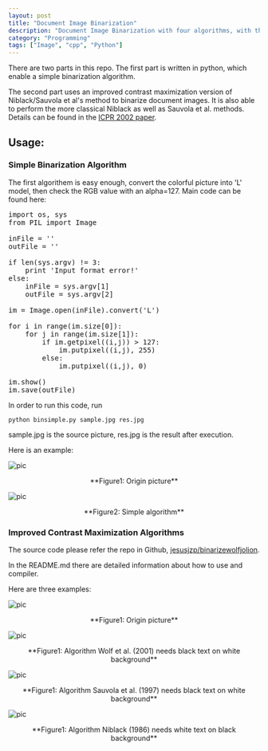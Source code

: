 ```yaml
---
layout: post
title: "Document Image Binarization"
description: "Document Image Binarization with four algorithms, with the help from Christian Wolf, who invents the improved contrast maximization algorithem to binarize document images."
category: "Programming"
tags: ["Image", "cpp", "Python"]
---
```


There are two parts in this repo. The first part is written in python, which enable a simple binarization algorithm.

The second part uses an improved contrast maximization version of Niblack/Sauvola et al's method to binarize document images. It is also able to perform the more classical Niblack as well as Sauvola et al. methods. Details can be found in the [ICPR 2002 paper](http://liris.cnrs.fr/christian.wolf/publications/index.html#icpr2002v).

## Usage:

### Simple Binarization Algorithm

The first algorithem is easy enough, convert the colorful picture into 'L' model, then check the RGB value with an alpha=127. Main code can be found here:

<pre class="prettyprint linenums">
import os, sys
from PIL import Image

inFile = ''
outFile = ''

if len(sys.argv) != 3:
	print 'Input format error!'
else:
	inFile = sys.argv[1]
	outFile = sys.argv[2]

im = Image.open(inFile).convert('L')

for i in range(im.size[0]):
	for j in range(im.size[1]):
		if im.getpixel((i,j)) &gt; 127:
			im.putpixel((i,j), 255)
		else:
			im.putpixel((i,j), 0)

im.show()
im.save(outFile)
</pre>

In order to run this code, run

	python binsimple.py sample.jpg res.jpg

sample.jpg is the source picture, res.jpg is the result after execution.

Here is an example:

![pic](http://media-cache-ec0.pinimg.com/736x/d1/c2/3b/d1c23b9f6216c3c65a03eb29ef899ccc.jpg)

<center>**Figure1: Origin picture**</center>

![pic](http://media-cache-ec0.pinimg.com/736x/fc/cd/a1/fccda1168a7b5649ca018d6353a8cb15.jpg)

<center>**Figure2: Simple algorithm**</center>

### Improved Contrast Maximization Algorithms

The source code please refer the repo in Github, [jesusjzp/binarizewolfjolion](https://github.com/jesusjzp/binarizewolfjolion).

In the README.md there are detailed information about how to use and compiler.

Here are three examples:

![pic](http://media-cache-ec0.pinimg.com/736x/d1/c2/3b/d1c23b9f6216c3c65a03eb29ef899ccc.jpg)

<center>**Figure1: Origin picture**</center>

![pic](http://media-cache-ak0.pinimg.com/736x/09/e1/d9/09e1d9ff41df9fcbeb614e22438b3145.jpg)

<center>**Figure1: Algorithm Wolf et al. (2001) needs black text on white background**</center>

![pic](http://media-cache-ec0.pinimg.com/736x/ef/d5/5e/efd55e19b3e6a2dcb8f0c2f75f84b651.jpg)

<center>**Figure1: Algorithm Sauvola et al. (1997) needs black text on white background**</center>

![pic](http://media-cache-ak0.pinimg.com/736x/ee/6a/15/ee6a15230a8c954f49acff6b47a648ee.jpg)

<center>**Figure1: Algorithm Niblack (1986) needs white text on black background**</center>